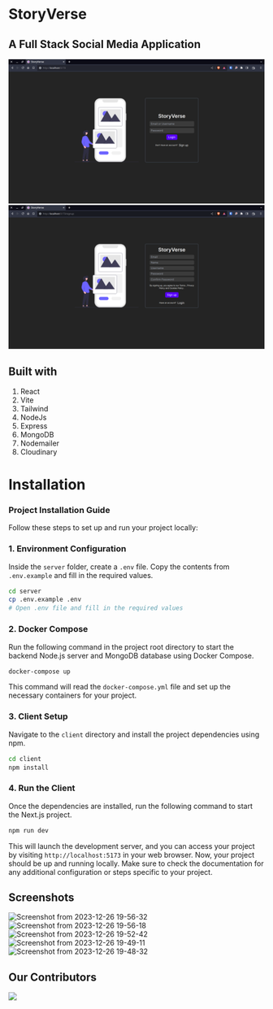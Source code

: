 # StoryVerse

## A Full Stack Social Media Application

![Login](./assets/storyverse1.png)
![Sign Up](./assets/storyverse2.png)

## Built with

1. React
2. Vite
3. Tailwind
4. NodeJs
5. Express
6. MongoDB
7. Nodemailer
8. Cloudinary

# Installation
### Project Installation Guide

Follow these steps to set up and run your project locally:

### 1. Environment Configuration
Inside the `server` folder, create a `.env` file. Copy the contents from `.env.example` and fill in the required values.
```bash
cd server
cp .env.example .env
# Open .env file and fill in the required values
```

### 2. Docker Compose
Run the following command in the project root directory to start the backend Node.js server and MongoDB database using Docker Compose.
```bash
docker-compose up
```
This command will read the `docker-compose.yml` file and set up the necessary containers for your project.

### 3. Client Setup
Navigate to the `client` directory and install the project dependencies using npm.
```bash
cd client
npm install
```
### 4. Run the Client
Once the dependencies are installed, run the following command to start the Next.js project.
```bash
npm run dev
```
This will launch the development server, and you can access your project by visiting `http://localhost:5173` in your web browser.
Now, your project should be up and running locally. Make sure to check the documentation for any additional configuration or steps specific to your project.

## Screenshots
![Screenshot from 2023-12-26 19-56-32](https://github.com/rwiteshbera/StoryVerse/assets/73098407/db983a4e-9595-4924-b3f5-c3d647a12074)
![Screenshot from 2023-12-26 19-56-18](https://github.com/rwiteshbera/StoryVerse/assets/73098407/c6c7fd9a-ddfe-4194-9dad-82cd9a75ac5a)
![Screenshot from 2023-12-26 19-52-42](https://github.com/rwiteshbera/StoryVerse/assets/73098407/ea017b28-19c8-4fdb-a028-d9126709b610)
![Screenshot from 2023-12-26 19-49-11](https://github.com/rwiteshbera/StoryVerse/assets/73098407/2eca605c-7c65-47f3-833f-961c7da65037)
![Screenshot from 2023-12-26 19-48-32](https://github.com/rwiteshbera/StoryVerse/assets/73098407/f96b9ea3-818a-4d07-86c0-056cf5ca82ab)

## Our Contributors

<a href="https://github.com/rwiteshbera/StoryVerse/graphs/contributors">
  <img src="https://contrib.rocks/image?repo=rwiteshbera/StoryVerse" />
</a>
